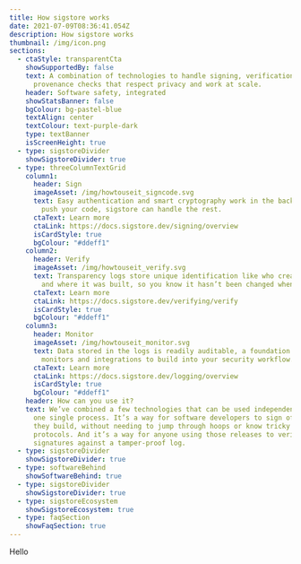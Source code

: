 ```yaml
---
title: How sigstore works
date: 2021-07-09T08:36:41.054Z
description: How sigstore works
thumbnail: /img/icon.png
sections:
  - ctaStyle: transparentCta
    showSupportedBy: false
    text: A combination of technologies to handle signing, verification and
      provenance checks that respect privacy and work at scale.
    header: Software safety, integrated
    showStatsBanner: false
    bgColour: bg-pastel-blue
    textAlign: center
    textColour: text-purple-dark
    type: textBanner
    isScreenHeight: true
  - type: sigstoreDivider
    showSigstoreDivider: true
  - type: threeColumnTextGrid
    column1:
      header: Sign
      imageAsset: /img/howtouseit_signcode.svg
      text: Easy authentication and smart cryptography work in the background. Just
        push your code, sigstore can handle the rest.
      ctaText: Learn more
      ctaLink: https://docs.sigstore.dev/signing/overview
      isCardStyle: true
      bgColour: "#ddeff1"
    column2:
      header: Verify
      imageAsset: /img/howtouseit_verify.svg
      text: Transparency logs store unique identification like who created it
        and where it was built, so you know it hasn’t been changed when you verify.
      ctaText: Learn more
      ctaLink: https://docs.sigstore.dev/verifying/verify
      isCardStyle: true
      bgColour: "#ddeff1"
    column3:
      header: Monitor
      imageAsset: /img/howtouseit_monitor.svg
      text: Data stored in the logs is readily auditable, a foundation for future
        monitors and integrations to build into your security workflow.
      ctaText: Learn more
      ctaLink: https://docs.sigstore.dev/logging/overview
      isCardStyle: true
      bgColour: "#ddeff1"
    header: How can you use it?
    text: We’ve combined a few technologies that can be used independently, or as
      one single process. It’s a way for software developers to sign off on what
      they build, without needing to jump through hoops or know tricky security
      protocols. And it’s a way for anyone using those releases to verify the
      signatures against a tamper-proof log.
  - type: sigstoreDivider
    showSigstoreDivider: true
  - type: softwareBehind
    showSoftwareBehind: true
  - type: sigstoreDivider
    showSigstoreDivider: true
  - type: sigstoreEcosystem
    showSigstoreEcosystem: true
  - type: faqSection
    showFaqSection: true
---
```


Hello
